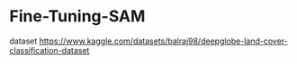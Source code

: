 # Fine-Tuning-SAM
dataset https://www.kaggle.com/datasets/balraj98/deepglobe-land-cover-classification-dataset
